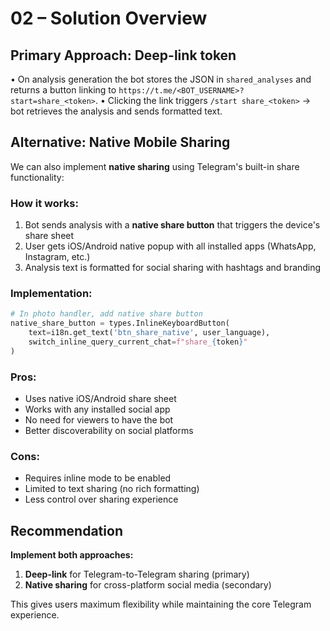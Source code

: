 # 02 – Solution Overview

## Primary Approach: Deep-link token

• On analysis generation the bot stores the JSON in `shared_analyses` and returns a button linking to
`https://t.me/<BOT_USERNAME>?start=share_<token>`.
• Clicking the link triggers `/start share_<token>` → bot retrieves the analysis and sends formatted text.

## Alternative: Native Mobile Sharing

We can also implement **native sharing** using Telegram's built-in share functionality:

### How it works:
1. Bot sends analysis with a **native share button** that triggers the device's share sheet
2. User gets iOS/Android native popup with all installed apps (WhatsApp, Instagram, etc.)
3. Analysis text is formatted for social sharing with hashtags and branding

### Implementation:
```python
# In photo handler, add native share button
native_share_button = types.InlineKeyboardButton(
    text=i18n.get_text('btn_share_native', user_language),
    switch_inline_query_current_chat=f"share_{token}"
)
```

### Pros:
+ Uses native iOS/Android share sheet
+ Works with any installed social app
+ No need for viewers to have the bot
+ Better discoverability on social platforms

### Cons:
- Requires inline mode to be enabled
- Limited to text sharing (no rich formatting)
- Less control over sharing experience

## Recommendation

**Implement both approaches:**
1. **Deep-link** for Telegram-to-Telegram sharing (primary)
2. **Native sharing** for cross-platform social media (secondary)

This gives users maximum flexibility while maintaining the core Telegram experience. 